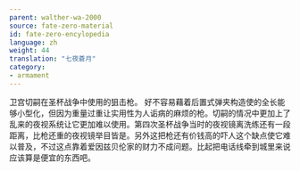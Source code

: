 ```yaml
---
parent: walther-wa-2000
source: fate-zero-material
id: fate-zero-encylopedia
language: zh
weight: 44
translation: "七夜蒼月"
category:
- armament
---
```


卫宫切嗣在圣杯战争中使用的狙击枪。
好不容易藉着后置式弹夹构造使的全长能够小型化，但因为重量过重让实用性为人诟病的麻烦的枪。切嗣的情况中更加上了乱来的夜视系统让它更加难以使用。第四次圣杯战争当时的夜视镜离洗练还有一段距离，比枪还重的夜视镜举目皆是。另外这把枪还有价钱高的吓人这个缺点使它难以普及，不过这点靠着爱因兹贝伦家的财力不成问题。比起把电话线牵到城里来说应该算是便宜的东西吧。
